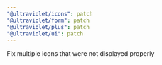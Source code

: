 ```yaml
---
"@ultraviolet/icons": patch
"@ultraviolet/form": patch
"@ultraviolet/plus": patch
"@ultraviolet/ui": patch
---
```


Fix multiple icons that were not displayed properly
